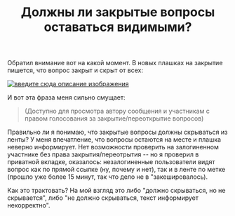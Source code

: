 ﻿---
title: "Должны ли закрытые вопросы оставаться видимыми?"
se.owner.user_id: 213987
se.owner.display_name: "A K"
se.owner.link: "https://ru.meta.stackoverflow.com/users/213987/a-k"
se.link: "https://ru.meta.stackoverflow.com/questions/10097/%d0%94%d0%be%d0%bb%d0%b6%d0%bd%d1%8b-%d0%bb%d0%b8-%d0%b7%d0%b0%d0%ba%d1%80%d1%8b%d1%82%d1%8b%d0%b5-%d0%b2%d0%be%d0%bf%d1%80%d0%be%d1%81%d1%8b-%d0%be%d1%81%d1%82%d0%b0%d0%b2%d0%b0%d1%82%d1%8c%d1%81%d1%8f-%d0%b2%d0%b8%d0%b4%d0%b8%d0%bc%d1%8b%d0%bc%d0%b8"
se.question_id: 10097
se.post_type: question
se.score: 2
---
<p>Обратил внимание вот на какой момент. В новых плашках на закрытие пишется, что вопрос закрыт и скрыт от всех:</p>

<p><a href="https://i.stack.imgur.com/Y1uPe.png" rel="nofollow noreferrer"><img src="https://i.stack.imgur.com/Y1uPe.png" alt="введите сюда описание изображения"></a></p>

<p>И вот эта фраза меня сильно смущает:</p>

<blockquote>
  <p>(Доступно для просмотра автору сообщения и участникам с правом
  голосования за закрытие/переоткрытие вопросов)</p>
</blockquote>

<p>Правильно ли я понимаю, что закрытые вопросы должны скрываться из ленты? У меня впечатление, что вопросы остаются на месте и плашка неверно информирует. Нет возможности проверить на залогиненном участнике без права закрытия/переотрытия -- но я проверил в приватной вкладке, оказалось: незалогиненные пользователи видят вопрос как по прямой ссылке (ну, почему и нет), так и в ленте по метке (прошло уже более 15 минут, так что дело не в "закешировалось).</p>

<p>Как это трактовать? На мой взгляд это либо "должно скрываться, но не скрывается", либо "не должно скрываться, текст информирует некорректно".</p>
